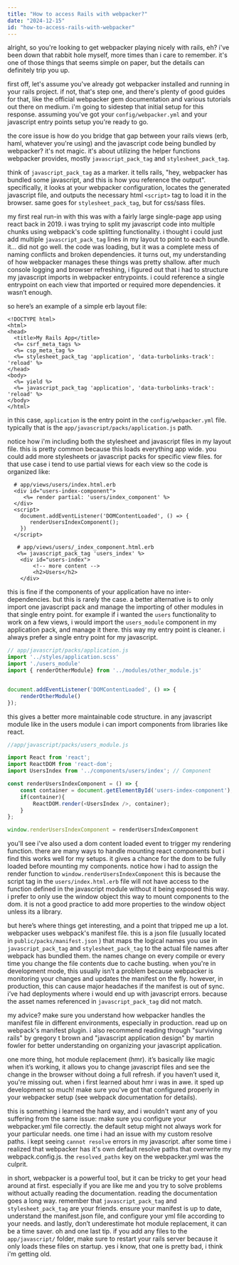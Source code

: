 ```yaml
---
title: "How to access Rails with webpacker?"
date: "2024-12-15"
id: "how-to-access-rails-with-webpacker"
---
```


alright, so you're looking to get webpacker playing nicely with rails, eh? i've been down that rabbit hole myself, more times than i care to remember. it's one of those things that seems simple on paper, but the details can definitely trip you up.

first off, let's assume you've already got webpacker installed and running in your rails project. if not, that's step one, and there's plenty of good guides for that, like the official webpacker gem documentation and various tutorials out there on medium. i'm going to sidestep that initial setup for this response. assuming you've got your `config/webpacker.yml` and your javascript entry points setup you're ready to go.

the core issue is how do you bridge that gap between your rails views (erb, haml, whatever you're using) and the javascript code being bundled by webpacker? it's not magic. it's about utilizing the helper functions webpacker provides, mostly `javascript_pack_tag` and `stylesheet_pack_tag`.

think of `javascript_pack_tag` as a marker. it tells rails, "hey, webpacker has bundled some javascript, and this is how you reference the output". specifically, it looks at your webpacker configuration, locates the generated javascript file, and outputs the necessary html `<script>` tag to load it in the browser. same goes for `stylesheet_pack_tag`, but for css/sass files.

my first real run-in with this was with a fairly large single-page app using react back in 2019. i was trying to split my javascript code into multiple chunks using webpack's code splitting functionality. i thought i could just add multiple `javascript_pack_tag` lines in my layout to point to each bundle. it... did not go well. the code was loading, but it was a complete mess of naming conflicts and broken dependencies. it turns out, my understanding of how webpacker manages these things was pretty shallow. after much console logging and browser refreshing, i figured out that i had to structure my javascript imports in webpacker entrypoints. i could reference a single entrypoint on each view that imported or required more dependencies. it wasn’t enough.

so here’s an example of a simple erb layout file:

```erb
<!DOCTYPE html>
<html>
<head>
  <title>My Rails App</title>
  <%= csrf_meta_tags %>
  <%= csp_meta_tag %>
  <%= stylesheet_pack_tag 'application', 'data-turbolinks-track': 'reload' %>
</head>
<body>
  <%= yield %>
  <%= javascript_pack_tag 'application', 'data-turbolinks-track': 'reload' %>
</body>
</html>
```
in this case, `application` is the entry point in the `config/webpacker.yml` file. typically that is the `app/javascript/packs/application.js` path.

notice how i'm including both the stylesheet and javascript files in my layout file. this is pretty common because this loads everything app wide. you could add more stylesheets or javascript packs for specific view files. for that use case i tend to use partial views for each view so the code is organized like:

```erb
  # app/views/users/index.html.erb
  <div id="users-index-component">
     <%= render partial: 'users/index_component' %>
  </div>
  <script>
    document.addEventListener('DOMContentLoaded', () => {
       renderUsersIndexComponent();
    })
  </script>
```
```erb
   # app/views/users/_index_component.html.erb
   <%= javascript_pack_tag 'users_index' %>
    <div id="users-index">
        <!-- more content -->
        <h2>Users</h2>
    </div>
```
this is fine if the components of your application have no inter-dependencies. but this is rarely the case. a better alternative is to only import one javascript pack and manage the importing of other modules in that single entry point. for example if i wanted the `users` functionality to work on a few views, i would import the `users_module` component in my application pack, and manage it there. this way my entry point is cleaner. i always prefer a single entry point for my javascript.

```js
// app/javascript/packs/application.js
import '../styles/application.scss'
import './users_module'
import { renderOtherModule} from '../modules/other_module.js'


document.addEventListener('DOMContentLoaded', () => {
    renderOtherModule()
});
```
this gives a better more maintainable code structure. in any javascript module like in the users module i can import components from libraries like react.

```javascript
//app/javascript/packs/users_module.js

import React from 'react';
import ReactDOM from 'react-dom';
import UsersIndex from '../components/users/index'; // Component

const renderUsersIndexComponent = () => {
    const container = document.getElementById('users-index-component');
    if(container){
        ReactDOM.render(<UsersIndex />, container);
    }
};

window.renderUsersIndexComponent = renderUsersIndexComponent
```

you'll see i've also used a dom content loaded event to trigger my rendering function. there are many ways to handle mounting react components but i find this works well for my setups. it gives a chance for the dom to be fully loaded before mounting my components. notice how i had to assign the render function to `window.renderUsersIndexComponent` this is because the script tag in the `users/index.html.erb` file will not have access to the function defined in the javascript module without it being exposed this way. i prefer to only use the window object this way to mount components to the dom. it is not a good practice to add more properties to the window object unless its a library.

but here’s where things get interesting, and a point that tripped me up a lot. webpacker uses webpack's manifest file. this is a json file (usually located in `public/packs/manifest.json` ) that maps the logical names you use in `javascript_pack_tag` and `stylesheet_pack_tag` to the actual file names after webpack has bundled them. the names change on every compile or every time you change the file contents due to cache busting. when you're in development mode, this usually isn’t a problem because webpacker is monitoring your changes and updates the manifest on the fly. however, in production, this can cause major headaches if the manifest is out of sync. i’ve had deployments where i would end up with javascript errors. because the asset names referenced in `javascript_pack_tag` did not match.

my advice? make sure you understand how webpacker handles the manifest file in different environments, especially in production. read up on webpack's manifest plugin. i also recommend reading through "surviving rails" by gregory t brown and "javascript application design" by martin fowler for better understanding on organizing your javascript application.

one more thing, hot module replacement (hmr). it’s basically like magic when it’s working, it allows you to change javascript files and see the change in the browser without doing a full refresh. if you haven’t used it, you're missing out. when i first learned about hmr i was in awe. it sped up development so much! make sure you've got that configured properly in your webpacker setup (see webpack documentation for details).

this is something i learned the hard way, and i wouldn't want any of you suffering from the same issue:  make sure you configure your webpacker.yml file correctly. the default setup might not always work for your particular needs. one time i had an issue with my custom resolve paths. i kept seeing `cannot resolve` errors in my javascript. after some time i realized that webpacker has it's own default resolve paths that overwrite my webpack.config.js. the `resolved_paths` key on the webpacker.yml was the culprit.

in short, webpacker is a powerful tool, but it can be tricky to get your head around at first. especially if you are like me and you try to solve problems without actually reading the documentation. reading the documentation goes a long way. remember that `javascript_pack_tag` and `stylesheet_pack_tag` are your friends. ensure your manifest is up to date, understand the manifest.json file, and configure your yml file according to your needs. and lastly, don’t underestimate hot module replacement, it can be a time saver. oh and one last tip. if you add any files to the `app/javascript/` folder, make sure to restart your rails server because it only loads these files on startup. yes i know, that one is pretty bad, i think i'm getting old.
